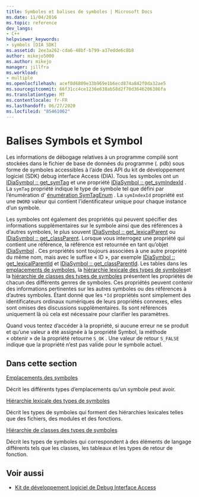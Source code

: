 ```yaml
---
title: Symboles et balises de symboles | Microsoft Docs
ms.date: 11/04/2016
ms.topic: reference
dev_langs:
- C++
helpviewer_keywords:
- symbols [DIA SDK]
ms.assetid: 2ee3a262-cda6-48bf-b799-a37edde6c8b8
author: mikejo5000
ms.author: mikejo
manager: jillfra
ms.workload:
- multiple
ms.openlocfilehash: acef0d6809e33b969e1b6ecd874a842f0da32ae5
ms.sourcegitcommit: 66f31cc4ce1236e638ab58d2f70d3646206386fa
ms.translationtype: MT
ms.contentlocale: fr-FR
ms.lasthandoff: 06/27/2020
ms.locfileid: "85461062"
---
```

# <a name="symbols-and-symbol-tags"></a>Balises Symbols et Symbol
Les informations de débogage relatives à un programme compilé sont stockées dans le fichier de base de données du programme (. pdb) sous forme de symboles accessibles à l’aide des API du kit de développement logiciel (SDK) debug interface Access (DIA). Tous les symboles ont un [IDiaSymbol :: get_symTag](../../debugger/debug-interface-access/idiasymbol-get-symtag.md) et une propriété [IDiaSymbol :: get_symIndexId](../../debugger/debug-interface-access/idiasymbol-get-symindexid.md) . La `symTag` propriété indique le type de symbole tel que défini par l’énumération d' [énumération SymTagEnum](../../debugger/debug-interface-access/symtagenum.md) . La `symIndexId` propriété est une `DWORD` valeur qui contient l’identificateur unique pour chaque instance d’un symbole.

 Les symboles ont également des propriétés qui peuvent spécifier des informations supplémentaires sur le symbole ainsi que des références à d’autres symboles, le plus souvent [IDiaSymbol :: get_lexicalParent](../../debugger/debug-interface-access/idiasymbol-get-lexicalparent.md) ou [IDiaSymbol :: get_classParent](../../debugger/debug-interface-access/idiasymbol-get-classparent.md). Lorsque vous interrogez une propriété qui contient une référence, la référence est retournée en tant qu’objet [IDiaSymbol](../../debugger/debug-interface-access/idiasymbol.md) . Ces propriétés sont toujours associées à une autre propriété du même nom, mais avec le suffixe « ID », par exemple [IDiaSymbol :: get_lexicalParentId](../../debugger/debug-interface-access/idiasymbol-get-lexicalparentid.md) et [IDiaSymbol :: get_classParentId](../../debugger/debug-interface-access/idiasymbol-get-classparentid.md). Les tables dans les [emplacements de symboles](../../debugger/debug-interface-access/symbol-locations.md), la [hiérarchie lexicale des types de symboles](../../debugger/debug-interface-access/lexical-hierarchy-of-symbol-types.md)et la [hiérarchie de classes des types de symboles](../../debugger/debug-interface-access/class-hierarchy-of-symbol-types.md) présentent les propriétés de chacun des différents genres de symboles. Ces propriétés peuvent contenir des informations pertinentes sur les autres symboles ou des références à d’autres symboles. Étant donné que les `*Id` propriétés sont simplement des identificateurs ordinaux numériques de leurs propriétés connexes, elles sont omises des discussions supplémentaires. Ils sont référencés uniquement là où cela est nécessaire pour clarifier les paramètres.

 Quand vous tentez d’accéder à la propriété, si aucune erreur ne se produit et qu’une valeur a été assignée à la propriété Symbol, la méthode « obtenir » de la propriété retourne `S_OK` . Une valeur de retour `S_FALSE` indique que la propriété n’est pas valide pour le symbole actuel.

## <a name="in-this-section"></a>Dans cette section

[Emplacements des symboles](../../debugger/debug-interface-access/symbol-locations.md)

Décrit les différents types d’emplacements qu’un symbole peut avoir.

[Hiérarchie lexicale des types de symboles](../../debugger/debug-interface-access/lexical-hierarchy-of-symbol-types.md)

Décrit les types de symboles qui forment des hiérarchies lexicales telles que des fichiers, des modules et des fonctions.

[Hiérarchie de classes des types de symboles](../../debugger/debug-interface-access/class-hierarchy-of-symbol-types.md)

Décrit les types de symboles qui correspondent à des éléments de langage différents tels que les classes, les tableaux et les types de retour de fonction.

## <a name="see-also"></a>Voir aussi

- [Kit de développement logiciel de Debug Interface Access](../../debugger/debug-interface-access/debug-interface-access-sdk.md)